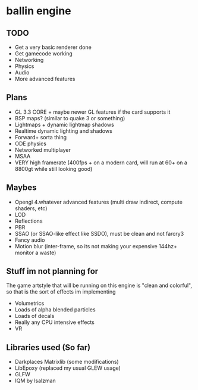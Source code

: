 # ballin engine

## TODO
* Get a very basic renderer done
* Get gamecode working
* Networking
* Physics
* Audio
* More advanced features

## Plans
* GL 3.3 CORE + maybe newer GL features if the card supports it
* BSP maps? (similar to quake 3 or something)
* Lightmaps + dynamic lightmap shadows
* Realtime dynamic lighting and shadows
* Forward+ sorta thing
* ODE physics
* Networked multiplayer
* MSAA
* VERY high framerate (400fps + on a modern card, will run at 60+ on a 8800gt while still looking good)

## Maybes
* Opengl 4.whatever advanced features (multi draw indirect, compute shaders, etc)
* LOD
* Reflections
* PBR
* SSAO (or SSAO-like effect like SSDO), must be clean and not farcry3
* Fancy audio
* Motion blur (inter-frame, so its not making your expensive 144hz+ monitor a waste)

## Stuff im not planning for
The game artstyle that will be running on this engine is "clean and colorful", so that is the sort of effects im implementing
* Volumetrics
* Loads of alpha blended particles
* Loads of decals
* Really any CPU intensive effects
* VR

## Libraries used (So far)
* Darkplaces Matrixlib (some modifications)
* LibEpoxy (replaced my usual GLEW usage)
* GLFW
* IQM by lsalzman
